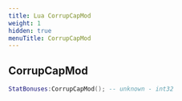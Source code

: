 ```yaml
---
title: Lua CorrupCapMod
weight: 1
hidden: true
menuTitle: CorrupCapMod
---
```

## CorrupCapMod
```lua
StatBonuses:CorrupCapMod(); -- unknown - int32
```